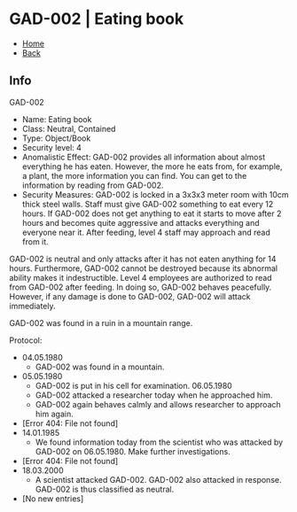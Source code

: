 # GAD-002 | Eating book

- [Home](../../../home.md)
- [Back](../s1.md)

## Info

GAD-002

- Name: Eating book
- Class: Neutral, Contained
- Type: Object/Book
- Security level: 4
- Anomalistic Effect: GAD-002 provides all information about almost everything he has eaten. However, the more he eats from, for example, a plant, the more information you can find. You can get to the information by reading from GAD-002.
- Security Measures: GAD-002 is locked in a 3x3x3 meter room with 10cm thick steel walls. Staff must give GAD-002 something to eat every 12 hours. If GAD-002 does not get anything to eat it starts to move after 2 hours and becomes quite aggressive and attacks everything and everyone near it. After feeding, level 4 staff may approach and read from it.

GAD-002 is neutral and only attacks after it has not eaten anything for 14 hours. Furthermore, GAD-002 cannot be destroyed because its abnormal ability makes it indestructible. Level 4 employees are authorized to read from GAD-002 after feeding. In doing so, GAD-002 behaves peacefully. However, if any damage is done to GAD-002, GAD-002 will attack immediately.

GAD-002 was found in a ruin in a mountain range.

Protocol:

- 04.05.1980
  - GAD-002 was found in a mountain.
- 05.05.1980
  - GAD-002 is put in his cell for examination.
 06.05.1980
  - GAD-002 attacked a researcher today when he approached him.
  - GAD-002 again behaves calmly and allows researcher to approach him again.
- [Error 404: File not found]
- 14.01.1985
  - We found information today from the scientist who was attacked by GAD-002 on 06.05.1980. Make further investigations.
- [Error 404: File not found]
- 18.03.2000
  - A scientist attacked GAD-002. GAD-002 also attacked in response. GAD-002 is thus classified as neutral.
- [No new entries]
